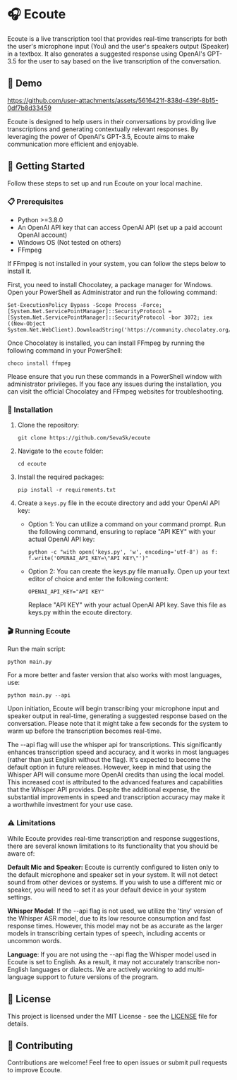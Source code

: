 
# 🎧 Ecoute

Ecoute is a live transcription tool that provides real-time transcripts for both the user's microphone input (You) and the user's speakers output (Speaker) in a textbox. It also generates a suggested response using OpenAI's GPT-3.5 for the user to say based on the live transcription of the conversation.

## 📖 Demo

https://github.com/user-attachments/assets/5616421f-838d-439f-8b15-0df7b8d33459

Ecoute is designed to help users in their conversations by providing live transcriptions and generating contextually relevant responses. By leveraging the power of OpenAI's GPT-3.5, Ecoute aims to make communication more efficient and enjoyable.

## 🚀 Getting Started

Follow these steps to set up and run Ecoute on your local machine.

### 📋 Prerequisites

- Python >=3.8.0
- An OpenAI API key that can access OpenAI API (set up a paid account OpenAI account)
- Windows OS (Not tested on others)
- FFmpeg 

If FFmpeg is not installed in your system, you can follow the steps below to install it.

First, you need to install Chocolatey, a package manager for Windows. Open your PowerShell as Administrator and run the following command:
```
Set-ExecutionPolicy Bypass -Scope Process -Force; [System.Net.ServicePointManager]::SecurityProtocol = [System.Net.ServicePointManager]::SecurityProtocol -bor 3072; iex ((New-Object System.Net.WebClient).DownloadString('https://community.chocolatey.org/install.ps1'))
```
Once Chocolatey is installed, you can install FFmpeg by running the following command in your PowerShell:
```
choco install ffmpeg
```
Please ensure that you run these commands in a PowerShell window with administrator privileges. If you face any issues during the installation, you can visit the official Chocolatey and FFmpeg websites for troubleshooting.

### 🔧 Installation

1. Clone the repository:

   ```
   git clone https://github.com/SevaSk/ecoute
   ```

2. Navigate to the `ecoute` folder:

   ```
   cd ecoute
   ```

3. Install the required packages:

   ```
   pip install -r requirements.txt
   ```
   
4. Create a `keys.py` file in the ecoute directory and add your OpenAI API key:

   - Option 1: You can utilize a command on your command prompt. Run the following command, ensuring to replace "API KEY" with your actual OpenAI API key:

      ```
      python -c "with open('keys.py', 'w', encoding='utf-8') as f: f.write('OPENAI_API_KEY=\"API KEY\"')"
      ```

   - Option 2: You can create the keys.py file manually. Open up your text editor of choice and enter the following content:
   
      ```
      OPENAI_API_KEY="API KEY"
      ```
      Replace "API KEY" with your actual OpenAI API key. Save this file as keys.py within the ecoute directory.

### 🎬 Running Ecoute

Run the main script:

```
python main.py
```

For a more better and faster version that also works with most languages, use:

```
python main.py --api
```

Upon initiation, Ecoute will begin transcribing your microphone input and speaker output in real-time, generating a suggested response based on the conversation. Please note that it might take a few seconds for the system to warm up before the transcription becomes real-time.

The --api flag will use the whisper api for transcriptions. This significantly enhances transcription speed and accuracy, and it works in most languages (rather than just English without the flag). It's expected to become the default option in future releases. However, keep in mind that using the Whisper API will consume more OpenAI credits than using the local model. This increased cost is attributed to the advanced features and capabilities that the Whisper API provides. Despite the additional expense, the substantial improvements in speed and transcription accuracy may make it a worthwhile investment for your use case.

### ⚠️ Limitations

While Ecoute provides real-time transcription and response suggestions, there are several known limitations to its functionality that you should be aware of:

**Default Mic and Speaker:** Ecoute is currently configured to listen only to the default microphone and speaker set in your system. It will not detect sound from other devices or systems. If you wish to use a different mic or speaker, you will need to set it as your default device in your system settings.

**Whisper Model**: If the --api flag is not used, we utilize the 'tiny' version of the Whisper ASR model, due to its low resource consumption and fast response times. However, this model may not be as accurate as the larger models in transcribing certain types of speech, including accents or uncommon words.

**Language**: If you are not using the --api flag the Whisper model used in Ecoute is set to English. As a result, it may not accurately transcribe non-English languages or dialects. We are actively working to add multi-language support to future versions of the program.

## 📖 License

This project is licensed under the MIT License - see the [LICENSE](LICENSE) file for details.

## 🤝 Contributing

Contributions are welcome! Feel free to open issues or submit pull requests to improve Ecoute.
